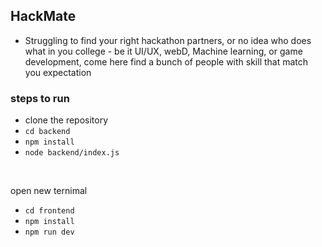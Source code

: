 ## HackMate 
- Struggling to find your right hackathon partners, or no idea who does what in you college - be it UI/UX, webD, Machine learning, or game development, come here find a bunch of people with skill that match you expectation

### steps to run
- clone the repository
- `cd backend`
- `npm install`
- `node backend/index.js` 

<br>

open new ternimal
- `cd frontend`
- `npm install`
- `npm run dev`


